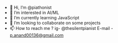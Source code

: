 - 👋 Hi, I’m @piathonist
- 👀 I’m interested in AI/ML
- 🌱 I’m currently learning JavaScript
- 💞️ I’m looking to collaborate on some projects
- 📫 How to reach me ? ig- @thesilentpianist
                        E-mail - p.anand00136@gmail.com

<!---
piathonist/piathonist is a ✨ special ✨ repository because its `README.md` (this file) appears on your GitHub profile.
You can click the Preview link to take a look at your changes.
--->
